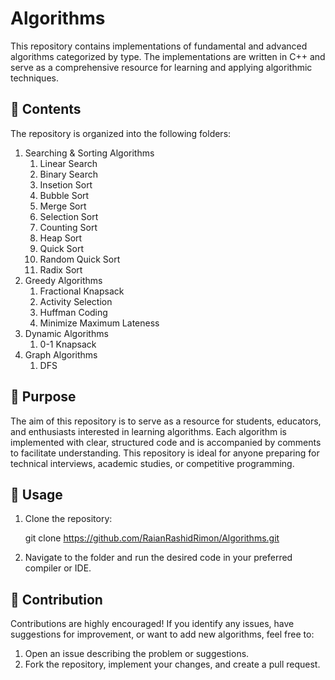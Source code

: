 # Algorithms
This repository contains implementations of fundamental and advanced algorithms categorized by type. The implementations are written in C++ and serve as a comprehensive resource for learning and applying algorithmic techniques.
## 📂 Contents
The repository is organized into the following folders:
 1. Searching & Sorting Algorithms
      1. Linear Search
      2. Binary Search
      3. Insetion Sort
      4. Bubble Sort
      5. Merge Sort
      6. Selection Sort
      7. Counting Sort
      8. Heap Sort
      9. Quick Sort
      10. Random Quick Sort
      11. Radix Sort
 2. Greedy Algorithms
      1. Fractional Knapsack
      2. Activity Selection 
      3. Huffman Coding
      4. Minimize Maximum Lateness 
 3. Dynamic Algorithms
      1. 0-1 Knapsack
 4. Graph Algorithms
      1. DFS
## 🎯 Purpose 
The aim of this repository is to serve as a resource for students, educators, and enthusiasts interested in learning algorithms. Each algorithm is implemented with clear, structured code and is accompanied by comments to facilitate understanding. This repository is ideal for anyone preparing for technical interviews, academic studies, or competitive programming.
## 🚀 Usage
1. Clone the repository:
   
   git clone https://github.com/RaianRashidRimon/Algorithms.git
2. Navigate to the folder and run the desired code in your preferred compiler or IDE.

## 🤝 Contribution
Contributions are highly encouraged! If you identify any issues, have suggestions for improvement, or want to add new algorithms, feel free to:
1. Open an issue describing the problem or suggestions.
2. Fork the repository, implement your changes, and create a pull request. 




































